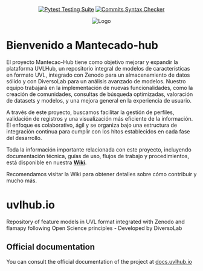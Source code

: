 <div align="center">

  <a href="">[![Pytest Testing Suite](https://github.com/diverso-lab/uvlhub/actions/workflows/tests.yml/badge.svg?branch=main)](https://github.com/diverso-lab/uvlhub/actions/workflows/tests.yml)</a>
  <a href="">[![Commits Syntax Checker](https://github.com/diverso-lab/uvlhub/actions/workflows/commits.yml/badge.svg?branch=main)](https://github.com/diverso-lab/uvlhub/actions/workflows/commits.yml)</a>
  
</div>

<div style="text-align: center;">
  <img src="https://www.uvlhub.io/static/img/logos/logo-light.svg" alt="Logo">
</div>

# Bienvenido a Mantecado-hub

El proyecto Mantecao-Hub tiene como objetivo mejorar y expandir la plataforma UVLHub, un repositorio integral de modelos de características en formato UVL, integrado con Zenodo para un almacenamiento de datos sólido y con DiversoLab para un análisis avanzado de modelos. Nuestro equipo trabajará en la implementación de nuevas funcionalidades, como la creación de comunidades, consultas de búsqueda optimizadas, valoración de datasets y modelos, y una mejora general en la experiencia de usuario.

A través de este proyecto, buscamos facilitar la gestión de perfiles, validación de registros y una visualización más eficiente de la información. El enfoque es colaborativo, ágil y se organiza bajo una estructura de integración continua para cumplir con los hitos establecidos en cada fase del desarrollo.


Toda la información importante relacionada con este proyecto, incluyendo documentación técnica, guías de uso, flujos de trabajo y procedimientos, está disponible en nuestra **[Wiki](https://github.com/Mantecado-hub/mantecado-hub-2/wiki)**.  

Recomendamos visitar la Wiki para obtener detalles sobre  cómo contribuir y mucho más.

# uvlhub.io

Repository of feature models in UVL format integrated with Zenodo and flamapy following Open Science principles - Developed by DiversoLab

## Official documentation

You can consult the official documentation of the project at [docs.uvlhub.io](https://docs.uvlhub.io/)
